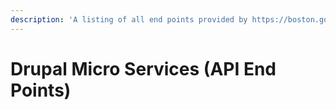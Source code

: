 ```yaml
---
description: 'A listing of all end points provided by https://boston.gov.'
---
```


# Drupal Micro Services \(API End Points\)

